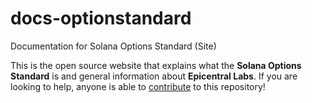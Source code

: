 # docs-optionstandard
Documentation for Solana Options Standard (Site)

This is the open source website that explains what the **Solana Options Standard** is and general information about **Epicentral Labs**. If you are looking to help, anyone is able to [contribute](https://github.com/EpicentralLabs/docs-optionstandard/blob/master/CONTRIBUTING.md) to this repository!
